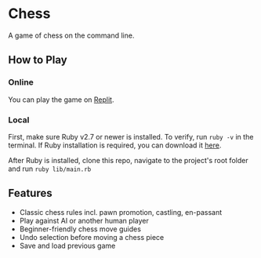 # Chess
A game of chess on the command line.
## How to Play
### Online
You can play the game on [Replit](https://replit.com/@thejwuscript/Chess).
### Local
First, make sure Ruby v2.7 or newer is installed. To verify, run `ruby -v` in the terminal. If Ruby installation is required, you can download it [here](https://www.ruby-lang.org/en/downloads/).

After Ruby is installed, clone this repo, navigate to the project's root folder and run `ruby lib/main.rb`
## Features
- Classic chess rules incl. pawn promotion, castling, en-passant
- Play against AI or another human player
- Beginner-friendly chess move guides
- Undo selection before moving a chess piece
- Save and load previous game